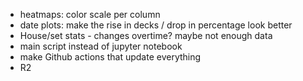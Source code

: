 * heatmaps: color scale per column
* date plots: make the rise in decks / drop in percentage look better
* House/set stats - changes overtime? maybe not enough data
* main script instead of jupyter notebook
* make Github actions that update everything
* R2
